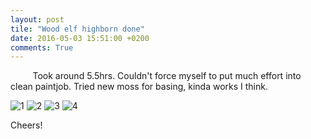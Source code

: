 ```yaml
---
layout: post
tile: "Wood elf highborn done"
date: 2016-05-03 15:51:00 +0200
comments: True
---
```



&nbsp;&nbsp;&nbsp;&nbsp;&nbsp;&nbsp;&nbsp;&nbsp;
Took around 5.5hrs. Couldn't force myself to put much effort into clean paintjob. Tried new moss for basing, kinda works I think.

![1](http://drive.google.com/uc?export=view&id=0B8W6Bk6dW7caZ3hjS0pVWW9LX28)
![2](http://drive.google.com/uc?export=view&id=0B8W6Bk6dW7caSDUxUmZoYXNyRlk)
![3](http://drive.google.com/uc?export=view&id=0B8W6Bk6dW7caQ3ZSTENLbzk3Njg)
![4](http://drive.google.com/uc?export=view&id=0B8W6Bk6dW7caUGNsRW1adjJHbHM)


Cheers!
